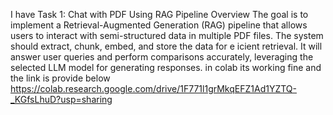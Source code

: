 I have 
Task 1: Chat with PDF Using RAG Pipeline 
Overview 
The goal is to implement a Retrieval-Augmented Generation (RAG) pipeline that allows users to 
interact with semi-structured data in multiple PDF files. The system should extract, chunk, 
embed, and store the data for e icient retrieval. It will answer user queries and perform 
comparisons accurately, leveraging the selected LLM model for generating responses.
 in colab its working fine and the link is provide below 
 https://colab.research.google.com/drive/1F771l1grMkqEFZ1Ad1YZTQ-_KGfsLhuD?usp=sharing
